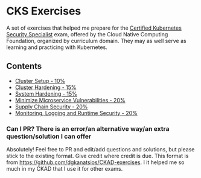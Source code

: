# CKS Exercises

A set of exercises that helped me prepare for the [Certified Kubernetes Security Specialist](https://www.cncf.io/certification/cks/) exam, offered by the Cloud Native Computing Foundation, organized by curriculum domain. They may as well serve as learning and practicing with Kubernetes.

## Contents

- [Cluster Setup - 10%](a.cluster_setup.md)
- [Cluster Hardening - 15%](b.cluster_hardening.md)
- [System Hardening - 15%](c.system_hardening.md)
- [Minimize Microservice Vulnerabilities - 20%](d.minimize_microservice.md)
- [Supply Chain Security - 20%](e.supply_chain.md)
- [Monitoring, Logging and Runtime Security - 20%](f.monitoring.md)

### Can I PR? There is an error/an alternative way/an extra question/solution I can offer

Absolutely! Feel free to PR and edit/add questions and solutions, but please stick to the existing format. Give credit where credit is due. This format is from https://github.com/dgkanatsios/CKAD-exercises. I it helped me so much in my CKAD that I use it for other exams. 

